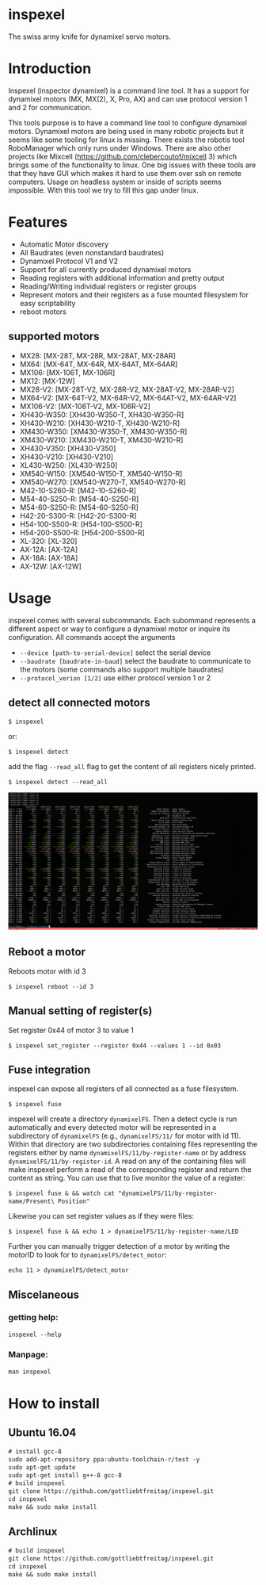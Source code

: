# inspexel
The swiss army knife for dynamixel servo motors.

# Introduction
Inspexel (inspector dynamixel) is a command line tool. It has a support for dynamixel motors (MX, MX(2), X, Pro, AX) and can use protocol version 1 and 2 for communication.

This tools purpose is to have a command line tool to configure dynamixel motors. Dynamixel motors are being used in many robotic projects but it seems like some tooling for linux is missing.
There exists the robotis tool RoboManager which only runs under Windows. There are also other projects like Mixcell (https://github.com/clebercoutof/mixcell 3) which brings some of the functionality to linux.
One big issues with these tools are that they have GUI which makes it hard to use them over ssh on remote computers. Usage on headless system or inside of scripts seems impossible. With this tool we try to fill this gap under linux.

# Features

- Automatic Motor discovery
- All Baudrates (even nonstandard baudrates)
- Dynamixel Protocol V1 and V2
- Support for all currently produced dynamixel motors
- Reading registers with additional information and pretty output
- Reading/Writing individual registers or register groups
- Represent motors and their registers as a fuse mounted filesystem for easy scriptability
- reboot motors

## supported motors

- MX28: [MX-28T, MX-28R, MX-28AT, MX-28AR]
- MX64: [MX-64T, MX-64R, MX-64AT, MX-64AR]
- MX106: [MX-106T, MX-106R]
- MX12: [MX-12W]
- MX28-V2: [MX-28T-V2, MX-28R-V2, MX-28AT-V2, MX-28AR-V2]
- MX64-V2: [MX-64T-V2, MX-64R-V2, MX-64AT-V2, MX-64AR-V2]
- MX106-V2: [MX-106T-V2, MX-106R-V2]
- XH430-W350: [XH430-W350-T, XH430-W350-R]
- XH430-W210: [XH430-W210-T, XH430-W210-R]
- XM430-W350: [XM430-W350-T, XM430-W350-R]
- XM430-W210: [XM430-W210-T, XM430-W210-R]
- XH430-V350: [XH430-V350]
- XH430-V210: [XH430-V210]
- XL430-W250: [XL430-W250]
- XM540-W150: [XM540-W150-T, XM540-W150-R]
- XM540-W270: [XM540-W270-T, XM540-W270-R]
- M42-10-S260-R: [M42-10-S260-R]
- M54-40-S250-R: [M54-40-S250-R]
- M54-60-S250-R: [M54-60-S250-R]
- H42-20-S300-R: [H42-20-S300-R]
- H54-100-S500-R: [H54-100-S500-R]
- H54-200-S500-R: [H54-200-S500-R]
- XL-320: [XL-320]
- AX-12A: [AX-12A]
- AX-18A: [AX-18A]
- AX-12W: [AX-12W]

# Usage

inspexel comes with several subcommands.
Each subommand represents a different aspect or way to configure a dynamixel motor or inquire its configuration.
All commands accept the arguments
- `--device [path-to-serial-device]` select the serial device
- `--baudrate [baudrate-in-baud]` select the baudrate to communicate to the motors (some commands also support multiple baudrates)
- `--protocol_verion [1/2]` use either protocol version 1 or 2

## detect all connected motors
```
$ inspexel
```
or:

```
$ inspexel detect
```

add the flag `--read_all` flag to get the content of all registers nicely printed.

```
$ inspexel detect --read_all
```
![consol output of inspexel](https://github.com/gottliebtfreitag/miscellaneous/blob/master/inspexel/inspexel.png)

## Reboot a motor
Reboots motor with id 3

```
$ inspexel reboot --id 3
```

## Manual setting of register(s)
Set register 0x44 of motor 3 to value 1

```
$ inspexel set_register --register 0x44 --values 1 --id 0x03
```

## Fuse integration
inspexel can expose all registers of all connected as a fuse filesystem.

```
$ inspexel fuse
```
inspexel will create a directory `dynamixelFS`.
Then a detect cycle is run automatically and every detected motor will be represented in a subdirectory of `dynamixelFS` (e.g., `dynamixelFS/11/` for motor with id 11).
Within that directory are two subdirectories containing files representing the registers either by name `dynamixelFS/11/by-register-name` or by address `dynamixelFS/11/by-register-id`.
A read on any of the containing files will make inspexel perform a read of the corresponding register and return the content as string.
You can use that to live monitor the value of a register:

```
$ inspexel fuse & && watch cat "dynamixelFS/11/by-register-name/Present\ Position"
```

Likewise you can set register values as if they were files:

```
$ inspexel fuse & && echo 1 > dynamixelFS/11/by-register-name/LED
```

Further you can manually trigger detection of a motor by writing the motorID to look for to `dynamixelFS/detect_motor`:

```
echo 11 > dynamixelFS/detect_motor
```


## Miscelaneous

### getting help:

```
inspexel --help
```

### Manpage:

```
man inspexel
```

# How to install
## Ubuntu 16.04
```
# install gcc-8
sudo add-apt-repository ppa:ubuntu-toolchain-r/test -y
sudo apt-get update
sudo apt-get install g++-8 gcc-8
# build inspexel
git clone https://github.com/gottliebtfreitag/inspexel.git
cd inspexel
make && sudo make install
```
## Archlinux
```
# build inspexel
git clone https://github.com/gottliebtfreitag/inspexel.git
cd inspexel
make && sudo make install
```
